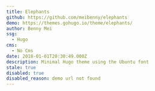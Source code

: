 ```yaml
---
title: Elephants
github: https://github.com/meibenny/elephants
demo: https://themes.gohugo.io/theme/elephants/
author: Benny Mei
ssg:
  - Hugo
cms:
  - No Cms
date: 2018-01-01T20:30:49.000Z
description: Minimal Hugo theme using the Ubuntu font
stale: true
disabled: true
disabled_reason: demo url not found
---
```

